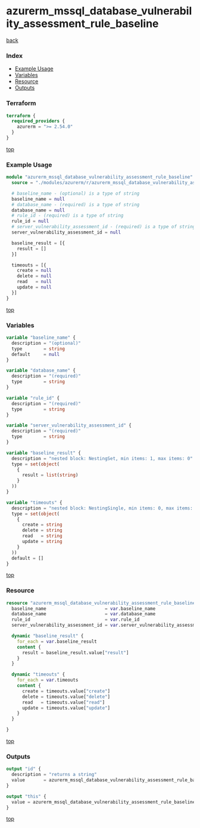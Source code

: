 # azurerm_mssql_database_vulnerability_assessment_rule_baseline

[back](../azurerm.md)

### Index

- [Example Usage](#example-usage)
- [Variables](#variables)
- [Resource](#resource)
- [Outputs](#outputs)

### Terraform

```terraform
terraform {
  required_providers {
    azurerm = ">= 2.54.0"
  }
}
```

[top](#index)

### Example Usage

```terraform
module "azurerm_mssql_database_vulnerability_assessment_rule_baseline" {
  source = "./modules/azurerm/r/azurerm_mssql_database_vulnerability_assessment_rule_baseline"

  # baseline_name - (optional) is a type of string
  baseline_name = null
  # database_name - (required) is a type of string
  database_name = null
  # rule_id - (required) is a type of string
  rule_id = null
  # server_vulnerability_assessment_id - (required) is a type of string
  server_vulnerability_assessment_id = null

  baseline_result = [{
    result = []
  }]

  timeouts = [{
    create = null
    delete = null
    read   = null
    update = null
  }]
}
```

[top](#index)

### Variables

```terraform
variable "baseline_name" {
  description = "(optional)"
  type        = string
  default     = null
}

variable "database_name" {
  description = "(required)"
  type        = string
}

variable "rule_id" {
  description = "(required)"
  type        = string
}

variable "server_vulnerability_assessment_id" {
  description = "(required)"
  type        = string
}

variable "baseline_result" {
  description = "nested block: NestingSet, min items: 1, max items: 0"
  type = set(object(
    {
      result = list(string)
    }
  ))
}

variable "timeouts" {
  description = "nested block: NestingSingle, min items: 0, max items: 0"
  type = set(object(
    {
      create = string
      delete = string
      read   = string
      update = string
    }
  ))
  default = []
}
```

[top](#index)

### Resource

```terraform
resource "azurerm_mssql_database_vulnerability_assessment_rule_baseline" "this" {
  baseline_name                      = var.baseline_name
  database_name                      = var.database_name
  rule_id                            = var.rule_id
  server_vulnerability_assessment_id = var.server_vulnerability_assessment_id

  dynamic "baseline_result" {
    for_each = var.baseline_result
    content {
      result = baseline_result.value["result"]
    }
  }

  dynamic "timeouts" {
    for_each = var.timeouts
    content {
      create = timeouts.value["create"]
      delete = timeouts.value["delete"]
      read   = timeouts.value["read"]
      update = timeouts.value["update"]
    }
  }

}
```

[top](#index)

### Outputs

```terraform
output "id" {
  description = "returns a string"
  value       = azurerm_mssql_database_vulnerability_assessment_rule_baseline.this.id
}

output "this" {
  value = azurerm_mssql_database_vulnerability_assessment_rule_baseline.this
}
```

[top](#index)